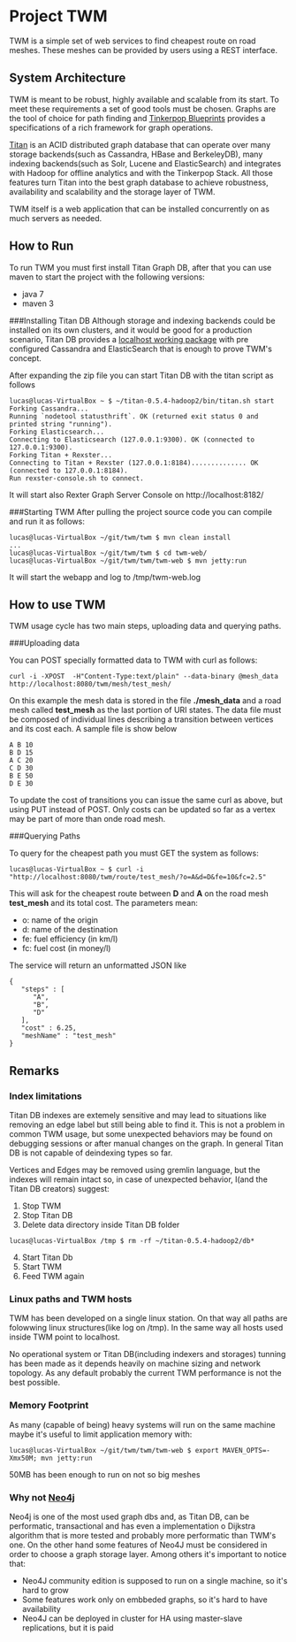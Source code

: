 # Project TWM

TWM is a simple set of web services to find cheapest route on road meshes. These meshes can be provided by users using a REST interface.

## System Architecture

TWM is meant to be robust, highly available and scalable from its start. To meet these requirements a set of good tools must be chosen. Graphs are the tool of choice for path finding and [Tinkerpop Blueprints](https://github.com/tinkerpop/blueprints/wiki) provides a specifications of a rich framework for graph operations.

[Titan](http://thinkaurelius.github.io/titan/) is an ACID distributed graph database that can operate over many storage backends(such as Cassandra, HBase and BerkeleyDB), many indexing backends(such as Solr, Lucene and ElasticSearch) and integrates with Hadoop for offline analytics and with the Tinkerpop Stack. All those features turn Titan into the best graph database to achieve robustness, availability and scalability and the storage layer of TWM.

TWM itself is a web application that can be installed concurrently on as much servers as needed.

## How to Run
To run TWM you must first install Titan Graph DB, after that you can use maven to start the project with the following versions:

* java 7
* maven 3

###Installing Titan DB
Although storage and indexing backends could be installed on its own clusters, and it would be good for a production scenario, Titan DB provides a [localhost working package](http://s3.thinkaurelius.com/downloads/titan/titan-0.5.4-hadoop2.zip) with pre configured Cassandra and ElasticSearch that is enough to prove TWM's concept.

After expanding the zip file you can start Titan DB with the titan script as follows

```
lucas@lucas-VirtualBox ~ $ ~/titan-0.5.4-hadoop2/bin/titan.sh start
Forking Cassandra...
Running `nodetool statusthrift`. OK (returned exit status 0 and printed string "running").
Forking Elasticsearch...
Connecting to Elasticsearch (127.0.0.1:9300). OK (connected to 127.0.0.1:9300).
Forking Titan + Rexster...
Connecting to Titan + Rexster (127.0.0.1:8184).............. OK (connected to 127.0.0.1:8184).
Run rexster-console.sh to connect.
```
It will start also Rexter Graph Server Console on http://localhost:8182/

###Starting TWM
After pulling the project source code you can compile and run it as follows:

```
lucas@lucas-VirtualBox ~/git/twm/twm $ mvn clean install
...
lucas@lucas-VirtualBox ~/git/twm/twm $ cd twm-web/
lucas@lucas-VirtualBox ~/git/twm/twm/twm-web $ mvn jetty:run
```
It will start the webapp and log to /tmp/twm-web.log

## How to use TWM
TWM usage cycle has two main steps, uploading data and querying paths.

###Uploading data

You can POST specially formatted data to TWM with curl as follows:

```
curl -i -XPOST  -H"Content-Type:text/plain" --data-binary @mesh_data http://localhost:8080/twm/mesh/test_mesh/
```
On this example the mesh data is stored in the file **./mesh_data** and a road mesh called **test_mesh** as the last portion of URI states. The data file must be composed of individual lines describing a transition between vertices and its cost each. A sample file is show below

```
A B 10
B D 15
A C 20
C D 30
B E 50
D E 30
```

To update the cost of transitions you can issue the same curl as above, but using PUT instead of POST. Only costs can be updated so far as a vertex may be part of more than onde road mesh.

###Querying Paths

To query for the cheapest path you must GET the system as follows:
```
lucas@lucas-VirtualBox ~ $ curl -i "http://localhost:8080/twm/route/test_mesh/?o=A&d=D&fe=10&fc=2.5"
```

This will ask for the cheapest route between **D** and **A** on the road mesh **test_mesh** and its total cost. The parameters mean:

* o: name of the origin
* d: name of the destination
* fe: fuel efficiency (in km/l)
* fc: fuel cost (in money/l)

The service will return an unformatted JSON like 

```
{
   "steps" : [
      "A",
      "B",
      "D"
   ],
   "cost" : 6.25,
   "meshName" : "test_mesh"
}
```

## Remarks
### Index limitations
Titan DB indexes are extemely sensitive and may lead to situations like removing an edge label but still being able to find it. This is not a problem in common TWM usage, but some unexpected behaviors may be found on debugging sessions or after manual changes on the graph. In general Titan DB is not capable of deindexing types so far.

Vertices and Edges may be removed using gremlin language, but the indexes will remain intact so, in case of unexpected behavior, I(and the Titan DB creators) suggest:

1. Stop TWM
2. Stop Titan DB
3. Delete data directory inside Titan DB folder
```
lucas@lucas-VirtualBox /tmp $ rm -rf ~/titan-0.5.4-hadoop2/db*
```
4. Start Titan Db
5. Start TWM
6. Feed TWM again

### Linux paths and TWM hosts
TWM has been developed on a single linux station. On that way all paths are folowwing linux structures(like log on /tmp). In the same way all hosts used inside TWM point to localhost.

No operational system or Titan DB(including indexers and storages) tunning has been made as it depends heavily on machine sizing and network topology. As any default probably the current TWM performance is not the best possible.

### Memory Footprint
As many (capable of being) heavy systems will run on the same machine maybe it's useful to limit application memory with:

```
lucas@lucas-VirtualBox ~/git/twm/twm/twm-web $ export MAVEN_OPTS=-Xmx50M; mvn jetty:run
```
50MB has been enough to run on not so big meshes 


### Why not [Neo4j](http://neo4j.com/)

Neo4j is one of the most used graph dbs and, as Titan DB, can be performatic, transactional and has even a implementation o Dijkstra algorithm that is more tested and probably more performatic than TWM's one. On the other hand some features of Neo4J must be considered in order to choose a graph storage layer. Among others it's important to notice that:

* Neo4J community edition is supposed to run on a single machine, so it's hard to grow
* Some features work only on embbeded graphs, so it's hard to have availability
* Neo4J can be deployed in cluster for HA using master-slave replications, but it is paid
